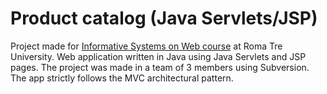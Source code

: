 # Product catalog (Java Servlets/JSP)
Project made for [Informative Systems on Web course](https://sites.google.com/site/roma3siweb/) at Roma Tre University. 
Web application written in Java using Java Servlets and JSP pages. The project was made in a team of 3 members using Subversion. The app strictly follows the MVC architectural pattern.

